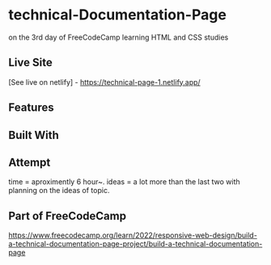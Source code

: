 # technical-Documentation-Page
on the 3rd day of FreeCodeCamp learning HTML and CSS studies

## Live Site
[See live on netlify] - https://technical-page-1.netlify.app/

## Features


## Built With


## Attempt
time = aproximently 6 hour~.
ideas = a lot more than the last two with planning on the ideas of topic.

## Part of FreeCodeCamp
https://www.freecodecamp.org/learn/2022/responsive-web-design/build-a-technical-documentation-page-project/build-a-technical-documentation-page
